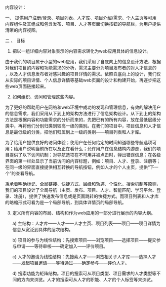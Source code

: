 内容设计：

一、 提供用户注册/登录、项目列表、人才库、项目介绍/需求、个人主页等可用内容组件及其组成和包含发布、项目、人才等页面切换按钮的导航栏，为用户提供清晰的内容视图。

二 、 目标

1.  把以一组详细内容对象表示的内容需求转化为web应用具体的信息设计。

由于我们的项目属于小型的web应用，我们采用了自底向上的信息设计方法，根据对我们项目的内容和功能需求的分析，需求主要分为项目发布者的对人才信息的 ，以及人才信息发布者对感兴趣的项目详情的需求。依照自底向上的设计，我们仅从实际的项目详情、个人信息详情等基础web页面的设计和构建开始，再逐步把这些web页面链接起来。

2.  如何组织、访问和管理这些内容。

​        为了更好的帮助用户在网络和web环境中成功的发现和管理信息，有效的解决用户的信息需求，我们采用从下到上的架构方法进行了信息架构设计。从下到上的架构方法是根据内容和功能需求的分析而来的，先把已有的所有内容，放在最低层级分类中，再将他们分别归类到较高一级的类别。在我们的项目中，项目信息和人才信息是最低级的分类，把他们归属到上一级的类别——项目列表和人才库。

​        为了给用户提供良好的访问体验；使用户在任何给定的时间知道哪些导航选项可用；给用户说明当前所在以及正在看什么；允许用户在信息结构内游走，我们的项目提供了以下访问机制：对导航选项在不可用并被点击时，弹出错误信息；在各级界面的第一栏处显示了当前访问的内容标题，例如：项目、人才、登录、注册等；在同一级的界面直接提供相互转换的导航按钮，例如人才的个人主页，提供“下一个”的查看导航。

​        秉承着明确标记、全局链接、快捷方式、层级和轨迹、个性化、搜索机制等原则，我们的项目设计了全局导航（主页、发布、项目、人才、智能匹配、学习平台、登录、注册），提供了快速发布信息或是页面跳转的快捷方式。而项目列表和人才库的略缩形式可看为是一个局部导航，到具体详情页的局部导航。

3. 定义所有内容的布局、结构和作为web应用的一部分进行展示的内容大纲。

   a) 主结构：人才库——人才——人才主页、项目列表——项目——项目详情为信息从宽泛到具体的层次结构。

   b) 项目的参与为线性结构：先搜索项目——浏览项目——选择项目——提交参与申请——等待审核——确定加入——评价项目。

   c) 人才的邀请为线性结构：先搜索人才——浏览相关子人才库——选择人才——发起项目邀请——等待通过——确定参与——评价人才。

   d) 搜索功能为矩阵结构。项目的搜索可从项目类型、项目需求的人才类型等不同的方向来浏览。人才的搜索可从人才的职能、人才的个人标签等来浏览。